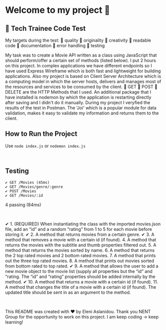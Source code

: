 # Welcome to my project 👋 

## 🚀 Tech Trainee Code Test
My targets during the test:
🎯 quality
🎯 originality
🎯 creativity 
🎯 readable code
🎯 documentation 
🎯 error handling
🎯 testing

My task was to create a Movie API written as a class using JavaScript that should perform/offer a certain set of methods (listed below). I put 2 hours on this project. In complex applications we have different endpoints so I have used Express Wireframe which is both fast and lightweight for building applications. Also my project is based on Client Server Architecture which is a computing model in which the server hosts, delivers and manages most of the resources and services to be consumed by the client.
📌 GET
📌 POST
📌 DELETE 
are the HTTP Methods that I used. 
An additional package that I have installed is nodemon by which the application is restarting directly after saving and I didn't do it manually. 
During my project I veryfied the results of the test in Postman. 
The 'Joi' which is a popular module for data validation, makes it easy to validate my information and returns them to the client. 

## How to Run the Project
Use `node index.js` or `nodemon index.js`

<br />

## Testing
    ✔ GET /Movies (45ms)
    ✔ GET /Movies/genre/:genre
    ✔ POST /Movies
    ✔ GET /Movies/:id

  4 passing (84ms)

<br />

✔ 1. (REQUIRED) When instantiating the class with the imported movies.json file, add an “id” and a random “rating” from 1 to 5 for each movie before storing it.
✔ 2. A method that returns movies from a certain genre.
✔ 3. A method that removes a movie with a certain id (if found).
  4. A method that returns the movies with the subtitle and thumb properties filtered out.
  5. A method that returns the movies sorted by name.
  6. A method that returns the 2 top rated movies and 2 bottom rated movies.
  7. A method that prints out the three top rated movies.
  8. A method that prints out movies sorted from bottom rated to top rated.
✔ 9. A method that allows the user to add a new movie object to the movie list (supply all properties but the “id” and    		“rating.  The “id” and “rating” properties should be added internally by the method.
✔ 10. A method that returns a movie with a certain id (if found).
  11. A method that changes the title of a movie with a certain id (if found). The updated title should be sent in as an argument to the method.

<br />

This README was created with ❤️ by Eleni Aslanidou. Thank you NENT Group for the opportunity to work on this project. 
I am keep coding -> keep learning!

